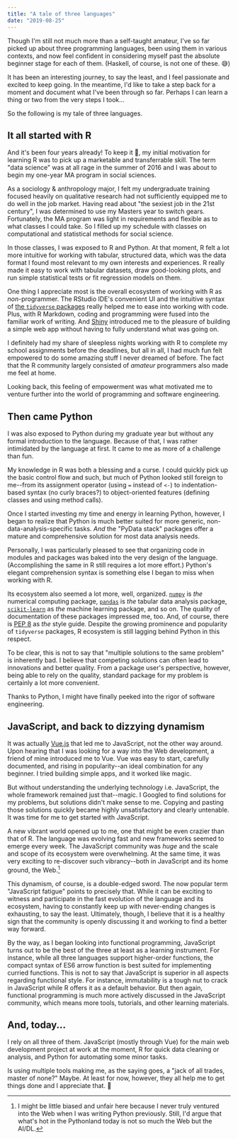 ```yaml
---
title: "A tale of three languages"
date: "2019-08-25"
---
```



Though I'm still not much more than a self-taught amateur, I've so far picked up about three programming languages, been using them in various contexts, and now feel confident in considering myself past the absolute beginner stage for each of them. (Haskell, of course, is not one of these. 😅)

It has been an interesting journey, to say the least, and I feel passionate and excited to keep going. In the meantime, I'd like to take a step back for a moment and document what I've been through so far. Perhaps I can learn a thing or two from the very steps I took...

So the following is my tale of three languages.

## It all started with R

And it's been four years already! To keep it 💯, my initial motivation for learning R was to pick up a marketable and transferrable skill. The term "data science" was at all rage in the summer of 2016 and I was about to begin my one-year MA program in social sciences.

As a sociology & anthropology major, I felt my undergraduate training focused heavily on qualitative research had not sufficiently equipped me to do well in the job market. Having read about "the sexiest job in the 21st century", I was determined to use my Masters year to switch gears. Fortunately, the MA program was light in requirements and flexible as to what classes I could take. So I filled up my schedule with classes on computational and statistical methods for social science.

In those classes, I was exposed to R and Python. At that moment, R felt a lot more intuitive for working with tabular, structured data, which was the data format I found most relevant to my own interests and experiences. R really made it easy to work with tabular datasets, draw good-looking plots, and run simple statistical tests or fit regression models on them.

One thing I appreciate most is the overall ecosystem of working with R as _non_-programmer. The RStudio IDE's convenient UI and the intuitive syntax of [the `tidyverse` packages](https://www.tidyverse.org/) really helped me to ease into working with code. Plus, with R Markdown, coding and programming were fused into the familiar work of writing. And [Shiny]() introduced me to the pleasure of building a simple web app without having to fully understand what was going on.

I definitely had my share of sleepless nights working with R to complete my school assignments before the deadlines, but all in all, I had much fun felt empowered to do some amazing stuff I never dreamed of before. The fact that the R community largely consisted of _amateur_ programmers also made me feel at home.

Looking back, this feeling of empowerment was what motivated me to venture further into the world of programming and software engineering.

## Then came Python

I was also exposed to Python during my graduate year but without any formal introduction to the language. Because of that, I was rather intimidated by the language at first. It came to me as more of a challenge than fun.

My knowledge in R was both a blessing and a curse. I could quickly pick up the basic control flow and such, but much of Python looked still foreign to me--from its assignment operator (using `=` instead of `<-`) to indentation-based syntax (no curly braces?) to object-oriented features (defining classes and using method calls). 

Once I started investing my time and energy in learning Python, however, I began to realize that Python is much better suited for more generic, non-data-analysis-specific tasks. _And_ the "PyData stack" packages offer a mature and comprehensive solution for most data analysis needs.

Personally, I was particularly pleased to see that organizing code in modules and packages was baked into the very design of the language. (Accomplishing the same in R still requires a lot more effort.) Python's elegant comprehension syntax is something else I began to miss when working with R. 

Its ecosystem also seemed a lot more, well, organized. [`numpy`](https://www.numpy.org/) is _the_ numerical computing package, [`pandas`](https://pandas.pydata.org/) is _the_ tabular data analysis package, [`scikit-learn`](https://scikit-learn.org/) as _the_ machine learning package, and so on. The quality of documentation of these packages impressed me, too. And, of course, there is [PEP 8](https://www.python.org/dev/peps/pep-0008/) as _the_ style guide. Despite the growing prominence and popularity of `tidyverse` packages, R ecosystem is still lagging behind Python in this respect.

To be clear, this is not to say that "multiple solutions to the same problem" is inherently bad. I believe that competing solutions can often lead to innovations and better quality. From a package user's perspective, however, being able to rely on the quality, standard package for my problem is certainly a lot more convenient.

Thanks to Python, I might have finally peeked into the rigor of software engineering.

## JavaScript, and back to dizzying dynamism

It was actually [Vue.js]([https://vuejs.org](https://vuejs.org/)) that led me to JavaScript, not the other way around. Upon hearing that I was looking for a way into the Web development, a friend of mine introduced me to Vue. Vue was easy to start, carefully documented, and rising in popularity--an ideal combination for any beginner. I tried building simple apps, and it worked like magic.

But without understanding the underlying technology i.e. JavaScript, the whole framework remained just that--magic. I Googled to find solutions for my problems, but solutions didn't make sense to me. Copying and pasting those solutions quickly became highly unsatisfactory and clearly untenable. It was time for me to get started with JavaScript.

A new vibrant world opened up to me, one that might be even crazier than that of R. The language was evolving fast and new frameworks seemed to emerge every week. The JavaScript community was _huge_ and the scale and scope of its ecosystem were overwhelming. At the same time, it was very exciting to re-discover such vibrancy--both in JavaScript and its home ground, the Web.[^1]

[^1]: I might be little biased and unfair here because I never truly ventured into the Web when I was writing Python previously. Still, I'd argue that what's hot in the Pythonland today is not so much the Web but the AI/DL.

This dynamism, of course, is a double-edged sword. The now popular term "JavaScript fatigue" points to precisely that. While it can be exciting to witness and participate in the fast evolution of the language and its ecosystem, having to constantly keep up with never-ending changes is exhausting, to say the least. Ultimately, though, I believe that it is a healthy sign that the community is openly discussing it and working to find a better way forward.

By the way, as I began looking into functional programming, JavaScript turns out to be the best of the three at least as a learning instrument. For instance, while all three languages support higher-order functions, the compact syntax of ES6 arrow function is best suited for implementing curried functions. This is not to say that JavaScript is superior in all aspects regarding functional style. For instance, immutability is a tough nut to crack in JavaScript while R offers it as a default behavior. But then again, functional programming is much more actively discussed in the JavaScript community, which means more tools, tutorials, and other learning materials.

## And, today...

I rely on all three of them. JavaScript (mostly through Vue) for the main web development project at work at the moment, R for quick data cleaning or analysis, and Python for automating some minor tasks.

Is using multiple tools making me, as the saying goes, a "jack of all trades, master of none?" Maybe. At least for now, however, they all help me to get things done and I appreciate that. 🙏